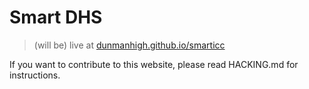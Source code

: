 # Smart DHS
> (will be) live at [dunmanhigh.github.io/smarticc](https://dunmanhigh.github.io/smarticc) 

If you want to contribute to this website, please read HACKING.md for instructions.
